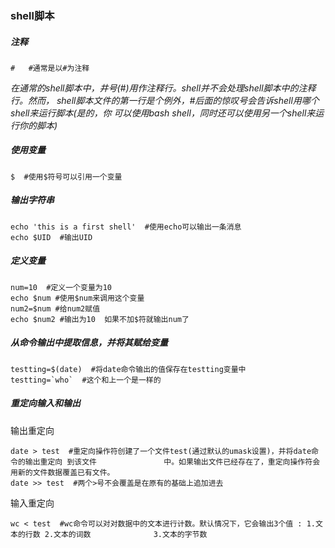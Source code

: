 ### 							shell脚本

##### 注释

```shell
#   #通常是以#为注释
```

*在通常的shell脚本中，井号(#)用作注释行。shell并不会处理shell脚本中的注释行。然而，
shell脚本文件的第一行是个例外，#后面的惊叹号会告诉shell用哪个shell来运行脚本(是的，你
可以使用bash shell，同时还可以使用另一个shell来运行你的脚本)*

##### 使用变量

```shell
$  #使用$符号可以引用一个变量
```

##### 输出字符串

```shell
echo 'this is a first shell'  #使用echo可以输出一条消息
echo $UID  #输出UID
```

##### 定义变量

```shell
num=10  #定义一个变量为10
echo $num #使用$num来调用这个变量
num2=$num #给num2赋值
echo $num2 #输出为10  如果不加$符就输出num了
```

##### 从命令输出中提取信息，并将其赋给变量

```shell
testting=$(date)  #将date命令输出的值保存在testting变量中
testting=`who`  #这个和上一个是一样的
```

##### 重定向输入和输出

输出重定向

```shell
date > test  #重定向操作符创建了一个文件test(通过默认的umask设置)，并将date命令的输出重定向 到该文件				中。如果输出文件已经存在了，重定向操作符会用新的文件数据覆盖已有文件。
date >> test  #两个>号不会覆盖是在原有的基础上追加进去
```

输入重定向

```shell
wc < test  #wc命令可以对对数据中的文本进行计数。默认情况下，它会输出3个值 : 1.文本的行数 2.文本的词数 				3.文本的字节数
```

